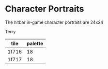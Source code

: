 # Character Portraits

The hitbar in-game character portraits are 24x24

Terry

| tile  | palette |
| ----- | ------- |
| 1f716 | 18      |
| 1f717 | 18      |
